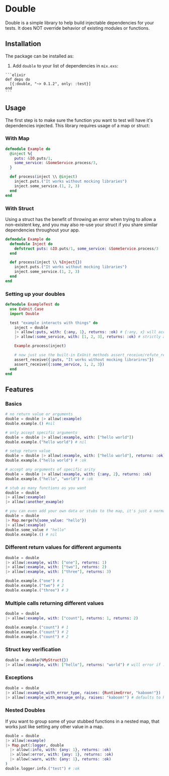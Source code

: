 # Double
Double is a simple library to help build injectable dependencies for your tests.
It does NOT override behavior of existing modules or functions.

## Installation

The package can be installed as:

  1. Add `double` to your list of dependencies in `mix.exs`:

    ```elixir
    def deps do
      [{:double, "~> 0.1.2", only: :test}]
    end
    ```

## Usage

The first step is to make sure the function you want to test will have it's dependencies injected.
This library requires usage of a map or struct:

### With Map
```elixir
defmodule Example do
  @inject %{
    puts: &IO.puts/1,
    some_service: &SomeService.process/3,
  }

  def process(inject \\ @inject)
    inject.puts.("It works without mocking libraries")
    inject.some_service.(1, 2, 3)
  end
end
```

### With Struct

Using a struct has the benefit of throwing an error when trying to allow a non-existent key, and
you may also re-use your struct if you share similar dependencies throughout your app.

```elixir
defmodule Example do
  defmodule Inject do
    defstruct puts: &IO.puts/1, some_service: &SomeService.process/3
  end

  def process(inject \\ %Inject{})
    inject.puts.("It works without mocking libraries")
    inject.some_service.(1, 2, 3)
  end
end

```

### Setting up your doubles

```elixir
defmodule ExampleTest do
  use ExUnit.Case
  import Double

  test "example interacts with things" do
    inject = double
    |> allow(:puts, with: {:any, 1}, returns: :ok) # {:any, x} will accept any values of arity x
    |> allow(:some_service, with: [1, 2, 3], returns: :ok) # strictly accepts these three arguments

    Example.process(inject)

    # now just use the built-in ExUnit methods assert_receive/refute_receive to verify things
    assert_receive({:puts, "It works without mocking librarires"})
    assert_receive({:some_service, 1, 2, 3})
  end
end
```

## Features

### Basics

```elixir
# no return value or arguments
double = double |> allow(:example)
double.example.() #nil

# only accept specific arguments
double = double |> allow(:example, with: ["hello world"])
double.example.("hello world") # nil

# setup return value
double = double |> allow(:example, with: ["hello world"], returns: :ok)
double.example.("hello world") # :ok

# accept any arguments of specific arity
double = double |> allow(:example, with: {:any, 2}, returns: :ok)
double.example.("hello", "world") # :ok

# stub as many functions as you want
double = double
|> allow(:example)
|> allow(:another_example)

# you can even add your own data or stubs to the map, it's just a normal map
double = double
|> Map.merge(%{some_value: "hello"})
|> allow(:example)
double.some_value # "hello"
double.example.() # nil
```

### Different return values for different arguments
```elixir
double = double
|> allow(:example, with: ["one"], returns: 1)
|> allow(:example, with: ["two"], returns: 2)
|> allow(:example, with: ["three"], returns: 3)

double.example.("one") # 1
double.example.("two") # 2
double.example.("three") # 3
```

### Multiple calls returning different values
```elixir
double = double
|> allow(:example, with: ["count"], returns: 1, returns: 2)

double.example.("count") # 1
double.example.("count") # 2
double.example.("count") # 2
```

### Struct key verification

```elixir
double = double(%MyStruct{})
|> allow(:example, with: ["hello"], returns: "world") # will error if :example is not a key in MyStruct.
```

### Exceptions

```elixir
double = double
|> allow(:example_with_error_type, raises: {RuntimeError, "kaboom!"})
|> allow(:example_with_message_only, raises: "kaboom!") # defaults to RuntimeError
```
### Nested Doubles
If you want to group some of your stubbed functions in a nested map, that works just like setting any other value in a map.
```elixir
double = double
|> allow(:example)
|> Map.put(:logger, double
  |> allow(:info, with: {any: 1}, returns: :ok)
  |> allow(:error, with: {any: 1}, returns: :ok)
  |> allow(:warn, with: {any: 1}, returns: :ok)
)
double.logger.info.("test") # :ok
```
